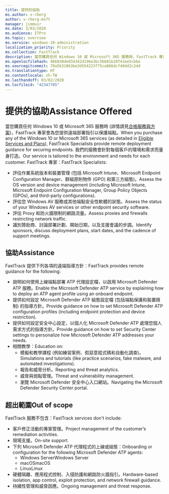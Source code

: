```yaml
---
title: 提供的協助
ms.author: v-rberg
author: v-rberg-msft
manager: jimmuir
ms.date: 3/03/2020
ms.audience: ITPro
ms.topic: overview
ms.service: windows-10-administration
localization_priority: Priority
ms.collection: FastTrack
description: 當您購買任何 Windows 10 或 Microsoft 365 服務時，FastTrack 專家會為您提供遠端部署指引以保護端點。 我們的服務會針對每個客戶的環境和需求而量身打造。
ms.openlocfilehash: 466830de034342d196a3bc5b681b28f43ee5cbbe
ms.sourcegitcommit: 79a5b31863be3d554223f75ca866dcf40dd2c2dd
ms.translationtype: HT
ms.contentlocale: zh-TW
ms.lasthandoff: 03/02/2020
ms.locfileid: "42347705"
---
```

# <a name="assistance-offered"></a><span data-ttu-id="bac6f-104">提供的協助</span><span class="sxs-lookup"><span data-stu-id="bac6f-104">Assistance Offered</span></span>  

<span data-ttu-id="bac6f-105">當您購買任何 Windows 10 或 Microsoft 365 服務時 (詳情請見[合格服務與方案](M365-eligible-services-and-plans.md))，FastTrack 專家會為您提供遠端部署指引以保護端點。</span><span class="sxs-lookup"><span data-stu-id="bac6f-105">When you purchase any of the Windows 10 or Microsoft 365 services (as detailed in [Eligible Services and Plans](M365-eligible-services-and-plans.md)), FastTrack Specialists provide remote deployment guidance for securing endpoints.</span></span> <span data-ttu-id="bac6f-106">我們的服務會針對每個客戶的環境和需求而量身打造。</span><span class="sxs-lookup"><span data-stu-id="bac6f-106">Our service is tailored to the environment and needs for each customer.</span></span> <span data-ttu-id="bac6f-107">FastTrack 專家：</span><span class="sxs-lookup"><span data-stu-id="bac6f-107">FastTrack Specialists:</span></span>
- <span data-ttu-id="bac6f-108">評估作業系統版本和裝置管理 (包括 Microsoft Intune、Microsoft Endpoint Configuration Manager、群組原則物件 (GPO) 和第三方組態)。</span><span class="sxs-lookup"><span data-stu-id="bac6f-108">Assess the OS version and device management (including Microsoft Intune, Microsoft Endpoint Configuration Manager, Group Policy Objects (GPOs), and third-party configurations).</span></span>
- <span data-ttu-id="bac6f-109">評估您 Windows AV 服務或其他端點安全性軟體的狀態。</span><span class="sxs-lookup"><span data-stu-id="bac6f-109">Assess the status of your Windows AV services or other endpoint security software.</span></span>
- <span data-ttu-id="bac6f-110">評估 Proxy 和防火牆限制的網路流量。</span><span class="sxs-lookup"><span data-stu-id="bac6f-110">Assess proxies and firewalls restricting network traffic.</span></span>
- <span data-ttu-id="bac6f-111">識別贊助商、討論部署計劃、開始日期，以及支援會議的步調。</span><span class="sxs-lookup"><span data-stu-id="bac6f-111">Identify sponsors, discuss deployment plans, start dates, and the cadence of support meetings.</span></span>

## <a name="assistance"></a><span data-ttu-id="bac6f-112">協助</span><span class="sxs-lookup"><span data-stu-id="bac6f-112">Assistance</span></span>

<span data-ttu-id="bac6f-113">FastTrack 提供下列各項的遠端指導方針：</span><span class="sxs-lookup"><span data-stu-id="bac6f-113">FastTrack provides remote guidance for the following:</span></span>
- <span data-ttu-id="bac6f-114">說明如何使用上線端點部署 ATP 代理設定檔，以啟用 Microsoft Defender ATP 服務。</span><span class="sxs-lookup"><span data-stu-id="bac6f-114">Enable the Microsoft Defender ATP service by explaining how to deploy an ATP agent profile using an onboard endpoint.</span></span>
- <span data-ttu-id="bac6f-115">提供如何設定 Microsoft Defender ATP 組態設定檔 (包括端點保護和裝置限制) 的指導方針。</span><span class="sxs-lookup"><span data-stu-id="bac6f-115">Provide guidance on how to set Microsoft Defender ATP configuration profiles (including endpoint protection and device restriction).</span></span>
- <span data-ttu-id="bac6f-116">提供如何設定安全中心設定，以個人化 Microsoft Defender ATP 處理您個人需求方式的指導方針。</span><span class="sxs-lookup"><span data-stu-id="bac6f-116">Provide guidance on how to set Security Center settings to personalize how Microsoft Defender ATP addresses your needs.</span></span>
- <span data-ttu-id="bac6f-117">相關教學：</span><span class="sxs-lookup"><span data-stu-id="bac6f-117">Education on:</span></span>
    - <span data-ttu-id="bac6f-118">模擬和教學課程 (例如練習案例、假惡意程式碼和自動化調查)。</span><span class="sxs-lookup"><span data-stu-id="bac6f-118">Simulations and tutorials (like practice scenarios, fake malware, and automated investigations).</span></span>
    - <span data-ttu-id="bac6f-119">報告和威脅分析。</span><span class="sxs-lookup"><span data-stu-id="bac6f-119">Reporting and threat analytics.</span></span>
    - <span data-ttu-id="bac6f-120">威脅與弱點管理。</span><span class="sxs-lookup"><span data-stu-id="bac6f-120">Threat and vulnerability management.</span></span>
    - <span data-ttu-id="bac6f-121">瀏覽 Microsoft Defender 安全中心入口網站。</span><span class="sxs-lookup"><span data-stu-id="bac6f-121">Navigating the Microsoft Defender Security Center portal.</span></span>

## <a name="out-of-scope"></a><span data-ttu-id="bac6f-122">超出範圍</span><span class="sxs-lookup"><span data-stu-id="bac6f-122">Out of scope</span></span>

<span data-ttu-id="bac6f-123">FastTrack 服務不包含：</span><span class="sxs-lookup"><span data-stu-id="bac6f-123">FastTrack services don't include:</span></span>
- <span data-ttu-id="bac6f-124">客戶修正活動的專案管理。</span><span class="sxs-lookup"><span data-stu-id="bac6f-124">Project management of the customer’s remediation activities.</span></span>
- <span data-ttu-id="bac6f-125">現場支援。</span><span class="sxs-lookup"><span data-stu-id="bac6f-125">On-site support.</span></span>
- <span data-ttu-id="bac6f-126">下列 Microsoft Defender ATP 代理程式的上線或組態：</span><span class="sxs-lookup"><span data-stu-id="bac6f-126">Onboarding or configuration for the following Microsoft Defender ATP agents:</span></span>
   - <span data-ttu-id="bac6f-127">Windows Server</span><span class="sxs-lookup"><span data-stu-id="bac6f-127">Windows Server</span></span>
   - <span data-ttu-id="bac6f-128">macOS</span><span class="sxs-lookup"><span data-stu-id="bac6f-128">macOS</span></span>
   - <span data-ttu-id="bac6f-129">Linux</span><span class="sxs-lookup"><span data-stu-id="bac6f-129">Linux</span></span>
- <span data-ttu-id="bac6f-130">硬體隔離、應用程式控制、入侵防護和網路防火牆指引。</span><span class="sxs-lookup"><span data-stu-id="bac6f-130">Hardware-based isolation, app control, exploit protection, and network firewall guidance.</span></span>
- <span data-ttu-id="bac6f-131">持續性管理和威脅因應。</span><span class="sxs-lookup"><span data-stu-id="bac6f-131">Ongoing management and threat response.</span></span>

